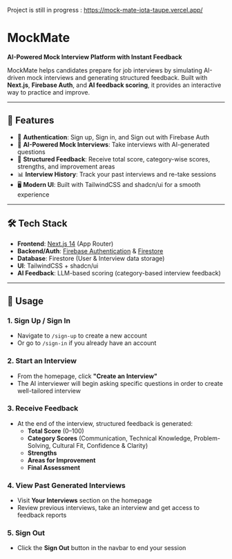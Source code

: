 Project is still in progress : https://mock-mate-iota-taupe.vercel.app/

# MockMate  
**AI-Powered Mock Interview Platform with Instant Feedback**  

MockMate helps candidates prepare for job interviews by simulating AI-driven mock interviews and generating structured feedback. Built with **Next.js**, **Firebase Auth**, and **AI feedback scoring**, it provides an interactive way to practice and improve.  

---

## 🚀 Features  

- 🔐 **Authentication**: Sign up, Sign in, and Sign out with Firebase Auth  
- 🎯 **AI-Powered Mock Interviews**: Take interviews with AI-generated questions  
- 📝 **Structured Feedback**: Receive total score, category-wise scores, strengths, and improvement areas  
- 📊 **Interview History**: Track your past interviews and re-take sessions  
- 🖥️ **Modern UI**: Built with TailwindCSS and shadcn/ui for a smooth experience  

---

## 🛠️ Tech Stack  

- **Frontend**: [Next.js 14](https://nextjs.org/) (App Router)  
- **Backend/Auth**: [Firebase Authentication](https://firebase.google.com/docs/auth) & [Firestore](https://firebase.google.com/docs/firestore)  
- **Database**: Firestore (User & Interview data storage)  
- **UI**: TailwindCSS + shadcn/ui  
- **AI Feedback**: LLM-based scoring (category-based interview feedback)  

---
## 🧪 Usage  

### 1. Sign Up / Sign In  
- Navigate to `/sign-up` to create a new account  
- Or go to `/sign-in` if you already have an account  

### 2. Start an Interview  
- From the homepage, click **"Create an Interview"**  
- The AI interviewer will begin asking specific questions in order to create well-tailored interview

### 3. Receive Feedback  
- At the end of the interview, structured feedback is generated:  
  - **Total Score** (0–100)  
  - **Category Scores** (Communication, Technical Knowledge, Problem-Solving, Cultural Fit, Confidence & Clarity)  
  - **Strengths**  
  - **Areas for Improvement**  
  - **Final Assessment**  

### 4. View Past Generated Interviews  
- Visit **Your Interviews** section on the homepage  
- Review previous interviews, take an interview and get access to feedback reports  

### 5. Sign Out  
- Click the **Sign Out** button in the navbar to end your session  
